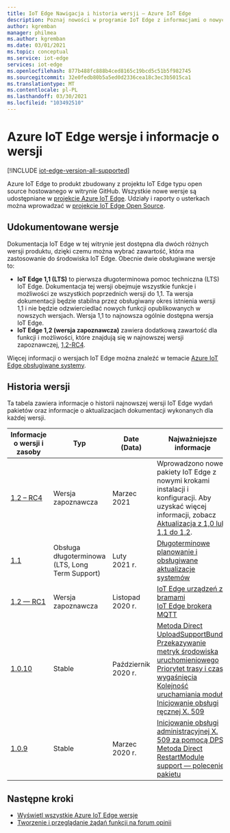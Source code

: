 ```yaml
---
title: IoT Edge Nawigacja i historia wersji — Azure IoT Edge
description: Poznaj nowości w programie IoT Edge z informacjami o nowych funkcjach i możliwościach w najnowszych wersjach.
author: kgremban
manager: philmea
ms.author: kgremban
ms.date: 03/01/2021
ms.topic: conceptual
ms.service: iot-edge
services: iot-edge
ms.openlocfilehash: 877b488fc888b4ced8165c19bcd5c51b5f982745
ms.sourcegitcommit: 32e0fedb80b5a5ed0d2336cea18c3ec3b5015ca1
ms.translationtype: MT
ms.contentlocale: pl-PL
ms.lasthandoff: 03/30/2021
ms.locfileid: "103492510"
---
```

# <a name="azure-iot-edge-versions-and-release-notes"></a>Azure IoT Edge wersje i informacje o wersji

[!INCLUDE [iot-edge-version-all-supported](../../includes/iot-edge-version-all-supported.md)]

Azure IoT Edge to produkt zbudowany z projektu IoT Edge typu open source hostowanego w witrynie GitHub. Wszystkie nowe wersje są udostępniane w [projekcie Azure IoT Edge](https://github.com/Azure/azure-iotedge). Udziały i raporty o usterkach można wprowadzać w [projekcie IoT Edge Open Source](https://github.com/Azure/iotedge).

## <a name="documented-versions"></a>Udokumentowane wersje

Dokumentacja IoT Edge w tej witrynie jest dostępna dla dwóch różnych wersji produktu, dzięki czemu można wybrać zawartość, która ma zastosowanie do środowiska IoT Edge. Obecnie dwie obsługiwane wersje to:

* **IoT Edge 1,1 (LTS)** to pierwsza długoterminowa pomoc techniczna (LTS) IoT Edge. Dokumentacja tej wersji obejmuje wszystkie funkcje i możliwości ze wszystkich poprzednich wersji do 1,1. Ta wersja dokumentacji będzie stabilna przez obsługiwany okres istnienia wersji 1,1 i nie będzie odzwierciedlać nowych funkcji opublikowanych w nowszych wersjach. Wersja 1,1 to najnowsza ogólnie dostępna wersja IoT Edge.
* **IoT Edge 1,2 (wersja zapoznawcza)** zawiera dodatkową zawartość dla funkcji i możliwości, które znajdują się w najnowszej wersji zapoznawczej, [1,2-RC4](https://github.com/Azure/azure-iotedge/releases/tag/1.2.0-rc4).

Więcej informacji o wersjach IoT Edge można znaleźć w temacie [Azure IoT Edge obsługiwane systemy](support.md).

## <a name="version-history"></a>Historia wersji

Ta tabela zawiera informacje o historii najnowszej wersji IoT Edge wydań pakietów oraz informacje o aktualizacjach dokumentacji wykonanych dla każdej wersji.

| Informacje o wersji i zasoby | Typ | Date (Data) | Najważniejsze informacje |
| ------------------------ | ---- | ---- | ---------- |
| [1,2 – RC4](https://github.com/Azure/azure-iotedge/releases/tag/1.2.0-rc1) | Wersja zapoznawcza | Marzec 2021 | Wprowadzono nowe pakiety IoT Edge z nowymi krokami instalacji i konfiguracji. Aby uzyskać więcej informacji, zobacz [Aktualizacja z 1,0 lub 1,1 do 1,2](how-to-update-iot-edge.md#special-case-update-from-10-or-11-to-12).
| [1.1](https://github.com/Azure/azure-iotedge/releases/tag/1.1.0) | Obsługa długoterminowa (LTS, Long Term Support) | Luty 2021 r. | [Długoterminowe planowanie i obsługiwane aktualizacje systemów](support.md) |
| [1,2 — RC1](https://github.com/Azure/azure-iotedge/releases/tag/1.2.0-rc1) | Wersja zapoznawcza | Listopad 2020 r. | [IoT Edge urządzeń za bramami](how-to-connect-downstream-iot-edge-device.md?view=iotedge-2020-11&preserve-view=true)<br>[IoT Edge brokera MQTT](how-to-publish-subscribe.md?view=iotedge-2020-11&preserve-view=true) |
| [1.0.10](https://github.com/Azure/azure-iotedge/releases/tag/1.0.10) | Stable | Październik 2020 r. | [Metoda Direct UploadSupportBundle](how-to-retrieve-iot-edge-logs.md#upload-support-bundle-diagnostics)<br>[Przekazywanie metryk środowiska uruchomieniowego](how-to-access-built-in-metrics.md)<br>[Priorytet trasy i czas wygaśnięcia](module-composition.md#priority-and-time-to-live)<br>[Kolejność uruchamiania modułu](module-composition.md#configure-modules)<br>[Inicjowanie obsługi ręcznej X. 509](how-to-register-device.md) |
| [1.0.9](https://github.com/Azure/azure-iotedge/releases/tag/1.0.9) | Stable | Marzec 2020 r. | [Inicjowanie obsługi administracyjnej X. 509 za pomocą DPS](how-to-auto-provision-x509-certs.md)<br>[Metoda Direct RestartModule](how-to-edgeagent-direct-method.md#restart-module)<br>[support — polecenie pakietu](troubleshoot.md#gather-debug-information-with-support-bundle-command) |

## <a name="next-steps"></a>Następne kroki

* [Wyświetl wszystkie Azure IoT Edge wersje](https://github.com/Azure/azure-iotedge/releases)
* [Tworzenie i przeglądanie żądań funkcji na forum opinii](https://feedback.azure.com/forums/907045-azure-iot-edge)